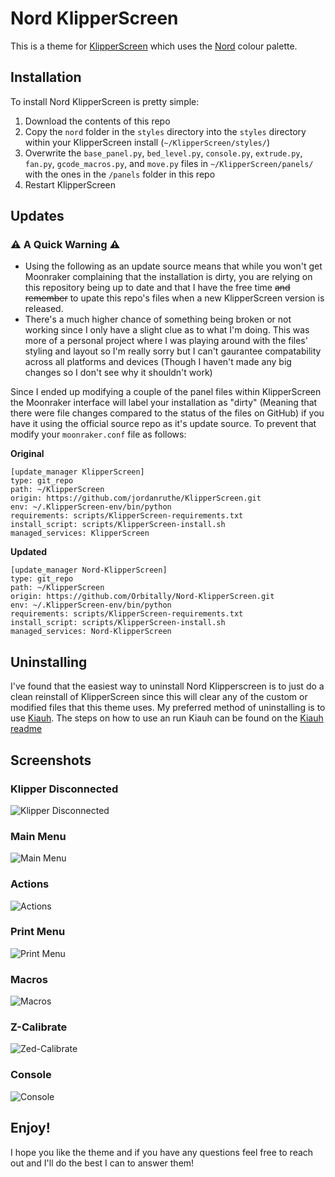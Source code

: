 # Nord KlipperScreen

This is a theme for [KlipperScreen](https://github.com/jordanruthe/KlipperScreen) which uses the [Nord](https://www.nordtheme.com/) colour palette.

## Installation

To install Nord KlipperScreen is pretty simple:

1) Download the contents of this repo
2) Copy the `nord` folder in the `styles` directory into the `styles` directory within your KlipperScreen install (`~/KlipperScreen/styles/`)
3) Overwrite the `base_panel.py`, `bed_level.py`, `console.py`, `extrude.py`, `fan.py`, `gcode_macros.py`, and `move.py` files in `~/KlipperScreen/panels/` with the ones in the `/panels` folder in this repo
4) Restart KlipperScreen

## Updates

### ⚠ A Quick Warning ⚠
- Using the following as an update source means that while you won't get Moonraker complaining that the installation is dirty, you are relying on this repository being up to date and that I have the free time ~~and remember~~ to upate this repo's files when a new KlipperScreen version is released.
- There's a much higher chance of something being broken or not working since I only have a slight clue as to what I'm doing. This was more of a personal project where I was playing around with the files' styling and layout so I'm really sorry but I can't gaurantee compatability across all platforms and devices (Though I haven't made any big changes so I don't see why it shouldn't work)

Since I ended up modifying a couple of the panel files within KlipperScreen the Moonraker interface will label your installation as "dirty" (Meaning that there were file changes compared to the status of the files on GitHub) if you have it using the official source repo as it's update source. To prevent that modify your `moonraker.conf` file as follows:

**Original**
```
[update_manager KlipperScreen]
type: git_repo
path: ~/KlipperScreen
origin: https://github.com/jordanruthe/KlipperScreen.git
env: ~/.KlipperScreen-env/bin/python
requirements: scripts/KlipperScreen-requirements.txt
install_script: scripts/KlipperScreen-install.sh
managed_services: KlipperScreen
```

**Updated**
```
[update_manager Nord-KlipperScreen]
type: git_repo
path: ~/KlipperScreen
origin: https://github.com/Orbitally/Nord-KlipperScreen.git
env: ~/.KlipperScreen-env/bin/python
requirements: scripts/KlipperScreen-requirements.txt
install_script: scripts/KlipperScreen-install.sh
managed_services: Nord-KlipperScreen
```

## Uninstalling
I've found that the easiest way to uninstall Nord Klipperscreen is to just do a clean reinstall of KlipperScreen since this will clear any of the custom or modified files that this theme uses. My preferred method of uninstalling is to use [Kiauh](https://github.com/th33xitus/kiauh). The steps on how to use an run Kiauh can be found on the [Kiauh readme](https://github.com/th33xitus/kiauh#%EF%B8%8F-instructions)

## Screenshots
### Klipper Disconnected
![Klipper Disconnected](https://user-images.githubusercontent.com/70914399/216843314-250d316d-da2c-4cbf-a91b-76f639ac6457.jpg)

### Main Menu
![Main Menu](https://user-images.githubusercontent.com/70914399/216844534-1e1bbad8-300f-47ff-9a02-e5ab35aeb88c.jpg)

### Actions
![Actions](https://user-images.githubusercontent.com/70914399/216843459-273497ea-c444-4958-a0fa-6a398d079027.jpg)

### Print Menu
![Print Menu](https://user-images.githubusercontent.com/70914399/216843347-3368c012-4057-4f60-a1ac-6dcc0ef8bd8e.jpg)

### Macros
![Macros](https://user-images.githubusercontent.com/70914399/216843358-5a08e1fc-2032-48c6-9d95-a7d73110bd50.jpg)

### Z-Calibrate
![Zed-Calibrate](https://user-images.githubusercontent.com/70914399/216843376-bec186e2-f10f-4d28-a9f1-93c5365434a1.jpg)

### Console
![Console](https://user-images.githubusercontent.com/70914399/216843430-bba41c07-fc02-425f-aade-296aef6af4e7.jpg)

## Enjoy!
I hope you like the theme and if you have any questions feel free to reach out and I'll do the best I can to answer them!
